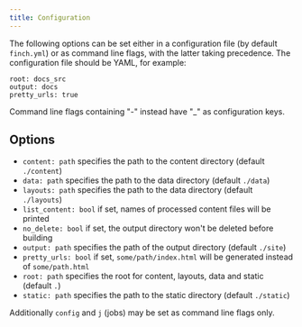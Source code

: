 ```yaml
---
title: Configuration
---
```

The following options can be set either in a configuration file (by default `finch.yml`) or as command line flags, with the latter taking precedence. The configuration file should be YAML, for example:

```
root: docs_src
output: docs
pretty_urls: true
```

Command line flags containing "-" instead have "\_" as configuration keys.

## Options

- `content: path` specifies the path to the content directory (default `./content`)
- `data: path` specifies the path to the data directory (default `./data`)
- `layouts: path` specifies the path to the data directory (default `./layouts`)
- `list_content: bool` if set, names of processed content files will be printed
- `no_delete: bool` if set, the output directory won't be deleted before building
- `output: path` specifies the path of the output directory (default `./site`)
- `pretty_urls: bool` if set, `some/path/index.html` will be generated instead of `some/path.html`
- `root: path` specifies the root for content, layouts, data and static (default `.`)
- `static: path` specifies the path to the static directory (default `./static`)

Additionally `config` and `j` (jobs) may be set as command line flags only.
